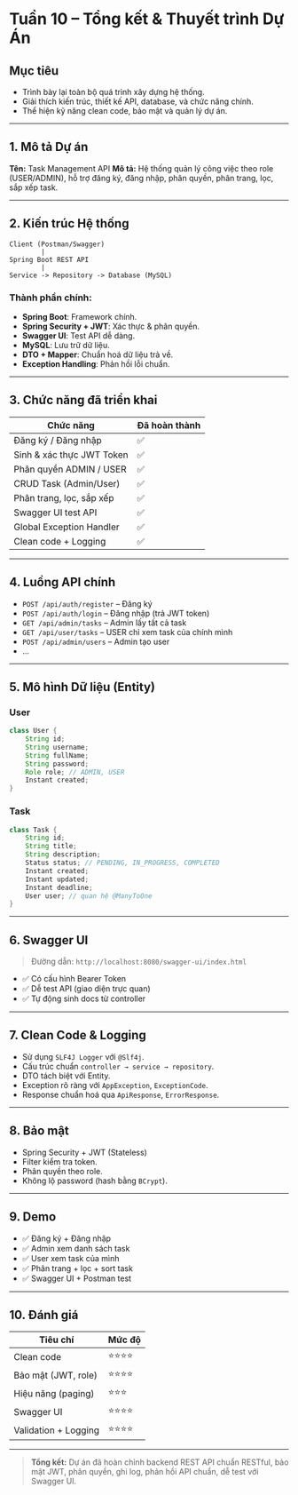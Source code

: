 #  Tuần 10 – Tổng kết & Thuyết trình Dự Án

##  Mục tiêu

* Trình bày lại toàn bộ quá trình xây dựng hệ thống.
* Giải thích kiến trúc, thiết kế API, database, và chức năng chính.
* Thể hiện kỹ năng clean code, bảo mật và quản lý dự án.

---

## 1.  Mô tả Dự án

**Tên:** Task Management API
**Mô tả:** Hệ thống quản lý công việc theo role (USER/ADMIN), hỗ trợ đăng ký, đăng nhập, phân quyền, phân trang, lọc, sắp xếp task.

---

## 2. Kiến trúc Hệ thống

```
Client (Postman/Swagger)
        |
Spring Boot REST API
        |
Service -> Repository -> Database (MySQL)
```

### Thành phần chính:

* **Spring Boot**: Framework chính.
* **Spring Security + JWT**: Xác thực & phân quyền.
* **Swagger UI**: Test API dễ dàng.
* **MySQL**: Lưu trữ dữ liệu.
* **DTO + Mapper**: Chuẩn hoá dữ liệu trả về.
* **Exception Handling**: Phản hồi lỗi chuẩn.

---

## 3. Chức năng đã triển khai

| Chức năng                 | Đã hoàn thành |
| ------------------------- | ------------- |
| Đăng ký / Đăng nhập       | ✅             |
| Sinh & xác thực JWT Token | ✅             |
| Phân quyền ADMIN / USER   | ✅             |
| CRUD Task (Admin/User)    | ✅             |
| Phân trang, lọc, sắp xếp  | ✅             |
| Swagger UI test API       | ✅             |
| Global Exception Handler  | ✅             |
| Clean code + Logging      | ✅             |

---

## 4. Luồng API chính

* `POST /api/auth/register` – Đăng ký
* `POST /api/auth/login` – Đăng nhập (trả JWT token)
* `GET /api/admin/tasks` – Admin lấy tất cả task
* `GET /api/user/tasks` – USER chỉ xem task của chính mình
* `POST /api/admin/users` – Admin tạo user
* ...

---

## 5. Mô hình Dữ liệu (Entity)

###  User

```java
class User {
    String id;
    String username;
    String fullName;
    String password;
    Role role; // ADMIN, USER
    Instant created;
}
```

###  Task

```java
class Task {
    String id;
    String title;
    String description;
    Status status; // PENDING, IN_PROGRESS, COMPLETED
    Instant created;
    Instant updated;
    Instant deadline;
    User user; // quan hệ @ManyToOne
}
```

---

## 6. Swagger UI

> Đường dẫn: `http://localhost:8080/swagger-ui/index.html`

* ✅ Có cấu hình Bearer Token
* ✅ Dễ test API (giao diện trực quan)
* ✅ Tự động sinh docs từ controller

---

## 7. Clean Code & Logging

* Sử dụng `SLF4J Logger` với `@Slf4j`.
* Cấu trúc chuẩn `controller → service → repository`.
* DTO tách biệt với Entity.
* Exception rõ ràng với `AppException`, `ExceptionCode`.
* Response chuẩn hoá qua `ApiResponse`, `ErrorResponse`.

---

## 8. Bảo mật

* Spring Security + JWT (Stateless)
* Filter kiểm tra token.
* Phân quyền theo role.
* Không lộ password (hash bằng `BCrypt`).

---

## 9. Demo

* ✅ Đăng ký + Đăng nhập
* ✅ Admin xem danh sách task
* ✅ User xem task của mình
* ✅ Phân trang + lọc + sort task
* ✅ Swagger UI + Postman test

---

## 10. Đánh giá

| Tiêu chí             | Mức độ |
| -------------------- | ------ |
| Clean code           | ⭐⭐⭐⭐   |
| Bảo mật (JWT, role)  | ⭐⭐⭐⭐   |
| Hiệu năng (paging)   | ⭐⭐⭐    |
| Swagger UI           | ⭐⭐⭐⭐   |
| Validation + Logging | ⭐⭐⭐⭐   |

---

>  **Tổng kết:** Dự án đã hoàn chỉnh backend REST API chuẩn RESTful, bảo mật JWT, phân quyền, ghi log, phản hồi API chuẩn, dễ test với Swagger UI.
